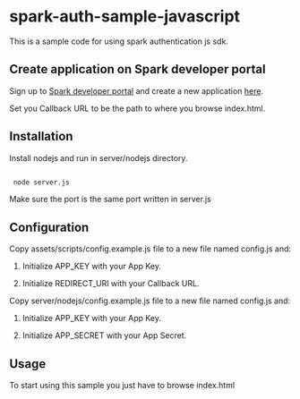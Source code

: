 # spark-auth-sample-javascript

This is a sample code for using spark authentication js sdk.

## Create application on Spark developer portal

Sign up to [Spark developer portal](https://spark.autodesk.com/developers/) and create a new application [here](https://spark.autodesk.com/developers/getStarted).

Set you Callback URL to be the path to where you browse index.html.

## Installation

Install nodejs and run in server/nodejs directory.

```sh

 node server.js

``` 

Make sure the port is the same port written in server.js

## Configuration

Copy assets/scripts/config.example.js file to a new file named config.js and:

 1. Initialize APP_KEY with your App Key.

 2. Initialize REDIRECT_URI with your Callback URL.

Copy server/nodejs/config.example.js file to a new file named config.js and:

 1. Initialize APP_KEY with your App Key.

 2. Initialize APP_SECRET with your App Secret.

## Usage

To start using this sample you just have to browse index.html
